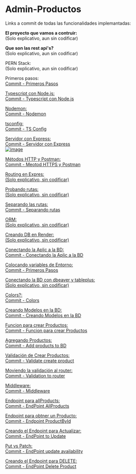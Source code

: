 # Admin-Productos
Links a commit de todas las funcionalidades implemantadas:

<strong>El proyecto que vamos a contruir:</strong><br>
(Solo explicativo, aun sin codificar)

<b>Que son las rest api's?</b><br>
(Solo explicativo, aun sin codificar)

PERN Stack:<br>
(Solo explicativo, aun sin codificar)

Primeros pasos:<br>
<a href="https://github.com/PabIoTorrecillas/Admin-Productos/commit/e00f83674fd6b8fccaaa28c59e5f8a81fb9e7bac">Commit - Primeros Pasos

Typescript con Node.js: <br>
<a href="https://github.com/PabIoTorrecillas/Admin-Productos/commit/09a6ac146a8555ffc28e5f3f401ca03e7e096594">Commit - Typescript con Node.js

Nodemon:<br>
<a href="https://github.com/PabIoTorrecillas/Admin-Productos/commit/d96a96013ad05db8d5d559db0348009133d58ba4">Commit - Nodemon

tsconfig:<br>
<a href="https://github.com/PabIoTorrecillas/Admin-Productos/commit/03c5f6ee39c21b0623d2df11c4282d396dfaea6b">Commit - TS Config

Servidor con Express:<br>
<a href="https://github.com/PabIoTorrecillas/Admin-Productos/commit/fb0ae0b50da85f81cd1dbeb6712a5df6c596f039">Commit - Servidor con Express<br>
![image](https://github.com/user-attachments/assets/bd081843-1354-428d-9969-ccbf3b5309ef)

Métodos HTTP y Postman:<br>
<a href="https://github.com/PabIoTorrecillas/Admin-Productos/commit/41ea48b47e8bf007b7db59cb4def44d553a2c53c">Commit - Meotod HTTPS y Postman

Routing en Expres:<br>
(Solo explicativo, sin codificar)

Probando rutas:<br>
(Solo explicativo, sin codificar)

Separando las rutas:<br>
<a href="https://github.com/PabIoTorrecillas/Admin-Productos/commit/ac42aaa371396da4544f1163a3e5dce46a0cd1f7">Commit - Separando rutas

ORM:<br>
(Solo explicativo, sin codificar)

Creando DB en Render:<br>
(Solo explicativo, sin codificar)

Conectando la Aplic a la BD:<br>
<a href="https://github.com/PabIoTorrecillas/Admin-Productos/commit/3d95840e8f2609f86ba555a09279b199b7aa1fbc">Commit - Conectando la Aplic a la BD

Colocando variables de Entorno:<br>
<a href="https://github.com/PabIoTorrecillas/Admin-Productos/commit/445bacb8f02b0dd35d48a3570b733ec238851630">Commit - Primeros Pasos

Conectando la BD con dbeaver y tableplus:<br>
(Solo explicativo, sin codificar)

Colors?:<br>
<a href="https://github.com/PabIoTorrecillas/Admin-Productos/commit/09b38dc7b2aafa2e0f3db85765e8dd94d73b3b16">Commit - Colors

Creando Modelos en la BD:<br>
<a href="https://github.com/PabIoTorrecillas/Admin-Productos/commit/5ef41c9be2a9f157ca8173b399456d7a5eee0e49">Commit - Creando Modelos en la BD

Funcion para crear Productos:<br>
<a href="https://github.com/PabIoTorrecillas/Admin-Productos/commit/2f49f9f549bd69650a7544f19a8783427d4457f8">Commit - Funcion para crear Productos

Agregando Productos:<br>
<a href="https://github.com/PabIoTorrecillas/Admin-Productos/commit/3ac7fa621ee9af6a22d68154fa6f7d7e1a1782e1">Commit - Add products to BD

Validación de Crear Productos:<br>
<a href="https://github.com/PabIoTorrecillas/Admin-Productos/commit/0889523e5665ace0bf72ec5195c5d1d17e0430c6">Commit - Validate create product

Moviendo la validación al router:<br>
<a href="https://github.com/PabIoTorrecillas/Admin-Productos/commit/85c8f3cdf41a13e4540b59933af82298cc54d73f">Commit - Validation to router

Middleware:<br>
<a href="https://github.com/PabIoTorrecillas/Admin-Productos/commit/e2229f81ca6c41667aeac199e53263e2e77dbddc">Commit - Middleware

Endpoint para allProducts:<br>
<a href="https://github.com/PabIoTorrecillas/Admin-Productos/commit/005ec847d673de21a9fab42a19de9cbba591a996">Commit - EndPoint AllProducts

Endpoint para obtner un Producto:<br>
<a href="https://github.com/PabIoTorrecillas/Admin-Productos/commit/3191ad87ee69894b0cc52584284c6a47779867bd">Commit - Endpoint ProductById

Creando el Endpoint para Actualizar:<br>
<a href="https://github.com/PabIoTorrecillas/Admin-Productos/commit/0476ed5410e86289675837c269ac0e53c4970351">Commit - EndPoint to Update

Put vs Patch:<br>
<a href="https://github.com/PabIoTorrecillas/Admin-Productos/commit/d3b6658a2dd701336e69f796e82eacf1822d3bd2">Commit - EndPoint update availability

Creando el Endpoint para DELETE:<br>
<a href="https://github.com/PabIoTorrecillas/Admin-Productos/commit/4ba20a5d9ff07dee5fe970facb5365b25c1c3704">Commit - EndPoint Delete Product
